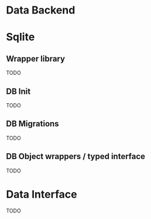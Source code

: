 # Data Backend
# Sqlite
## Wrapper library
TODO
## DB Init
TODO
## DB Migrations
TODO
## DB Object wrappers / typed interface
TODO

# Data Interface
TODO